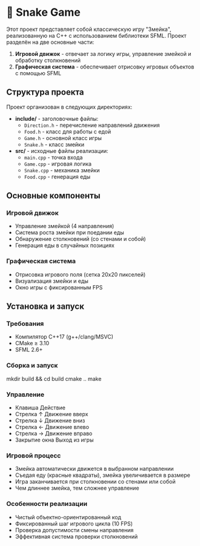 # 🐍 Snake Game

Этот проект представляет собой классическую игру "Змейка", реализованную на C++ с использованием библиотеки SFML. Проект разделён на две основные части:

1. **Игровой движок** - отвечает за логику игры, управление змейкой и обработку столкновений
2. **Графическая система** - обеспечивает отрисовку игровых объектов с помощью SFML

## Структура проекта

Проект организован в следующих директориях:

- **include/** - заголовочные файлы:
  - `Direction.h` - перечисление направлений движения
  - `Food.h` - класс для работы с едой
  - `Game.h` - основной класс игры
  - `Snake.h` - класс змейки
- **src/** - исходные файлы реализации:
  - `main.cpp` - точка входа
  - `Game.cpp` - игровая логика
  - `Snake.cpp` - механика змейки
  - `Food.cpp` - генерация еды

## Основные компоненты

### Игровой движок
- Управление змейкой (4 направления)
- Система роста змейки при поедании еды
- Обнаружение столкновений (со стенами и собой)
- Генерация еды в случайных позициях

### Графическая система
- Отрисовка игрового поля (сетка 20x20 пикселей)
- Визуализация змейки и еды
- Окно игры с фиксированным FPS

## Установка и запуск

### Требования
- Компилятор C++17 (g++/clang/MSVC)
- CMake ≥ 3.10
- SFML 2.6+

### Сборка и запуск
mkdir build && cd build
cmake ..
make

### Управление
- Клавиша	Действие
- Стрелка ↑	Движение вверх
- Стрелка ↓	Движение вниз
- Стрелка ←	Движение влево
- Стрелка →	Движение вправо
- Закрытие окна	Выход из игры

### Игровой процесс
- Змейка автоматически движется в выбранном направлении
- Съедая еду (красные квадраты), змейка увеличивается в размере
- Игра заканчивается при столкновении со стенами или собой
- Чем длиннее змейка, тем сложнее управление

### Особенности реализации
- Чистый объектно-ориентированный код
- Фиксированный шаг игрового цикла (10 FPS)
- Проверка допустимости смены направления
- Эффективная система проверки столкновений
